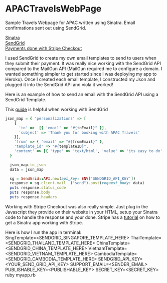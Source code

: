 # APACTravelsWebPage

Sample Travels Webpage for APAC written using Sinatra.  Email confirmations sent out using SendGrid.
  
[Sinatra](http://sinatrarb.com/intro.html)  
[SendGrid](https://sendgrid.com/)  
[Payments done with Stripe Checkout](https://stripe.com/checkout)  

I used SendGrid to create my own email templates to send to users when they submit their payment.  It was really nice working with the SendGrid API compared to the MailGun API (MailGun required me to configure a domain.  I wanted something simpler to get started since I was deploying my app to Heroku).  Once I created each email template, I constructed my Json and plugged it into the SendGrid API and viola it worked!

Here is an example of how to send an email with the SendGrid API using a SendGrid Template.

This [guide](https://app.sendgrid.com/guide/integrate/langs/ruby) is helpful when working with SendGrid 

```ruby
json_map = { 'personalizations' => [
    { 
      'to' =>  [{ 'email' => "#{toEmail}" }], 
      'subject' => 'Thank you for booking with APAC Travels'  
    }], 
    'from' => { 'email' => "#{fromEmail}" },
    'template_id' => "#{templateID}",
    'content' => [{ 'type' => 'text/html', 'value' => 'its easy to do' }]
  }

  json_map.to_json
  data = json_map

  sg = SendGrid::API.new(api_key: ENV['SENDGRID_API_KEY'])
  response = sg.client.mail._("send").post(request_body: data)
  puts response.status_code
  puts response.body
  puts response.headers
```

Working with Stripe Checkout was also really simple.  Just plug in the Javascript they provide on their website in your HTML, setup your Sinatra code to handle the response and your done.  Stripe has a [tutorial](http://sinatrarb.com/intro.html) on how to get a Sinatra app working with Stripe.

Here is how I run the app in terminal:  
SingTemplate=<SENDGRID_SINGAPORE_TEMPLATE_HERE> ThaiTemplate=<SENDGRID_THAILAND_TEMPLATE_HERE> ChinaTemplate=<SENDGRID_CHINA_TEMPLATE_HERE> VietnamTemplate=<SENDGRID_VIETNAM_TEMPLATE_HERE> CambodiaTemplate=<SENDGRID_CAMBODIA_TEMPLATE_HERE> SENDGRID_API_KEY=<YOUR_SEND_GRID_API_KEY> SUPPORT_EMAIL=<SENDER_EMAIL> PUBLISHABLE_KEY=<PUBLISHABLE_KEY> SECRET_KEY=<SECRET_KEY> ruby myapp.rb
